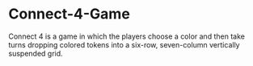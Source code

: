 # Connect-4-Game
Connect 4 is a game in which the players choose a color and then take turns dropping colored tokens into a six-row, seven-column vertically suspended grid.
